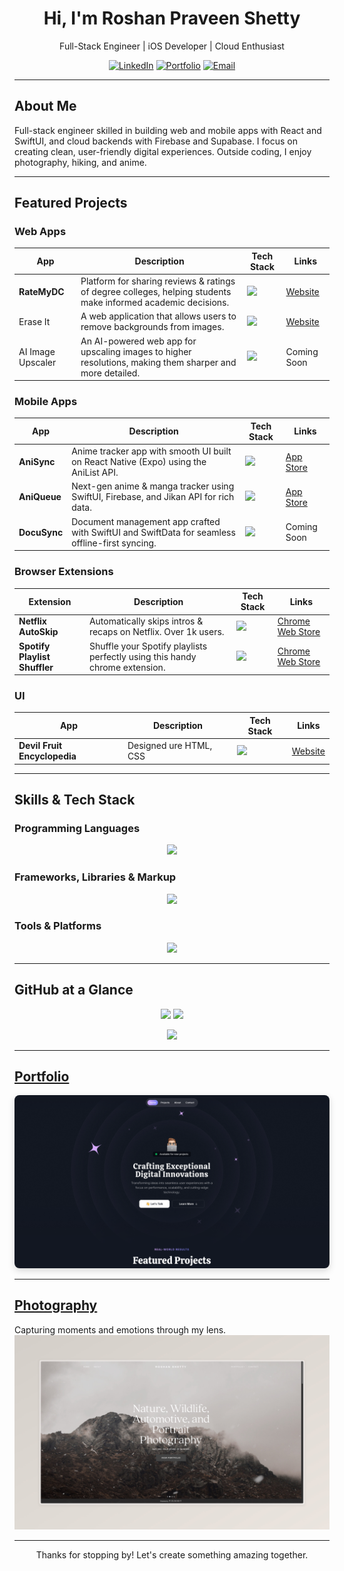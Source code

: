<h1 align="center">Hi, I'm Roshan Praveen Shetty</h1>
<p align="center">
  Full-Stack Engineer | iOS Developer | Cloud Enthusiast  
</p>
<p align="center">
  <a href="https://www.linkedin.com/in/roshanpshetty" target="_blank"><img src="https://skillicons.dev/icons?i=linkedin" height="35" alt="LinkedIn"/></a>
  <a href="https://roshanpshetty.vercel.app/" target="_blank"><img src="https://skillicons.dev/icons?i=vercel" height="35" alt="Portfolio"/></a>
  <a href="mailto:roshanshetty2000@gmail.com" target="_blank"><img src="https://skillicons.dev/icons?i=gmail" height="35" alt="Email"/></a>
</p>

---
## About Me  
Full-stack engineer skilled in building web and mobile apps with React and SwiftUI, and cloud backends with Firebase and Supabase. I focus on creating clean, user-friendly digital experiences. Outside coding, I enjoy photography, hiking, and anime.

---
## Featured Projects
### Web Apps  
| App | Description | Tech Stack | Links |
|-----|-------------|------------|-------|
| **RateMyDC** | Platform for sharing reviews & ratings of degree colleges, helping students make informed academic decisions. | <img src="https://skillicons.dev/icons?i=nextjs,tailwindcss,typescript,firebase" height="30" /> | [Website](https://ratemydc.com) |
| Erase It | A web application that allows users to remove backgrounds from images. | <img src="https://skillicons.dev/icons?i=nextjs,tailwind,ts" height="30" /> | [Website](https://eraseit.vercel.app/) |
| AI Image Upscaler | An AI-powered web app for upscaling images to higher resolutions, making them sharper and more detailed. | <img src="https://skillicons.dev/icons?i=html,css,javascript,python" height="30" /> | Coming Soon |

### Mobile Apps
| App | Description | Tech Stack | Links |
|-----|-------------|------------|-------|
| **AniSync** | Anime tracker app with smooth UI built on React Native (Expo) using the AniList API. | <img src="https://skillicons.dev/icons?i=react,tailwind" height="30" /> | [App Store](https://getanisync.vercel.app/) |
| **AniQueue** | Next-gen anime & manga tracker using SwiftUI, Firebase, and Jikan API for rich data. | <img src="https://skillicons.dev/icons?i=swift,firebase" height="30" /> | [App Store](https://apps.apple.com/us/app/aniqueue-track-anime-manga/id6751150040) |
| **DocuSync** | Document management app crafted with SwiftUI and SwiftData for seamless offline-first syncing. | <img src="https://skillicons.dev/icons?i=swift" height="30" /> | Coming Soon |

### Browser Extensions
| Extension | Description | Tech Stack | Links |
|-----------|-------------|-------|-------|
| **Netflix AutoSkip** | Automatically skips intros & recaps on Netflix. Over 1k users. | <img src="https://skillicons.dev/icons?i=html,css,javascript,tailwind" height="30" />  | [Chrome Web Store](https://chromewebstore.google.com/detail/netflix-autoskip/ccneeceepbhmgaonnhcbhbmhfomnpnfh?authuser=0&hl=en) |
| **Spotify Playlist Shuffler** | Shuffle your Spotify playlists perfectly using this handy chrome extension. | <img src="https://skillicons.dev/icons?i=html,css,javascript,tailwind" height="30" />  | [Chrome Web Store](https://chromewebstore.google.com/detail/playlist-shuffler-perfect/ijblgikblehedakbkdpbjcjabomboaep?authuser=0&hl=en) |

### UI
| App | Description | Tech Stack | Links |
|-----|-------------|------------|-------|
| **Devil Fruit Encyclopedia** | Designed ure HTML, CSS  | <img src="https://skillicons.dev/icons?i=html,css" height="30" /> | [Website](https://devilfruit.vercel.app)  |

---
## Skills & Tech Stack  
### Programming Languages  
<p align="center">
  <img src="https://skillicons.dev/icons?i=typescript,python,javascript,java,swift,cpp" />
</p>

### Frameworks, Libraries & Markup
<p align="center">
  <img src="https://skillicons.dev/icons?i=react,nextjs,html,css,svelte,tailwind" />
</p>

### Tools & Platforms  
<p align="center">
  <img src="https://skillicons.dev/icons?i=firebase,supabase,mongodb,postgresql,git,github,ansible,docker" />
</p>

---
## GitHub at a Glance  
<p align="center">
  <img src="https://github-readme-stats.vercel.app/api?username=RoshanPShetty&show_icons=true&theme=radical" height="150" />
  <img src="https://github-readme-stats.vercel.app/api/top-langs/?username=RoshanPShetty&layout=compact&theme=radical" height="150" />
</p>
<p align="center">
  <img src="https://streak-stats.demolab.com?user=RoshanPShetty&theme=radical&date_format=M%20j%5B%2C%20Y%5D" height="150" />
</p>

---
## [Portfolio](https://roshanpshetty.vercel.app/)  
<p align="center">
  <a href="https://roshanpshetty.vercel.app/" target="_blank" rel="noopener noreferrer">
    <img src="src/lib/assets/landing.png" alt="Portfolio Preview" style="border-radius:8px; box-shadow: 0 4px 12px rgba(0,0,0,0.15);" />
  </a>
</p>

---
## [Photography](https://roshanpshetty.mypixieset.com/)
Capturing moments and emotions through my lens.  
[![Photography Preview](src/lib/assets/photography.jpeg)](https://roshanpshetty.mypixieset.com/)  


---
<p align="center">Thanks for stopping by! Let's create something amazing together.</p>
